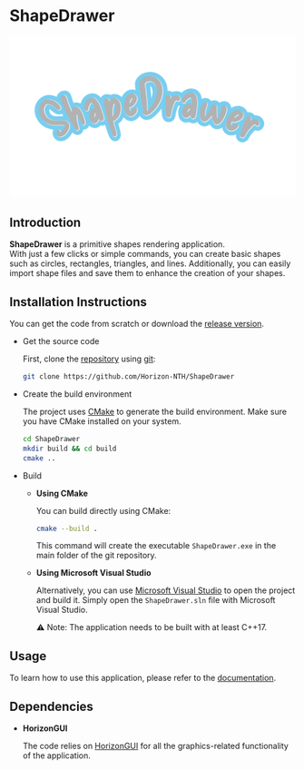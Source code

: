 # ShapeDrawer

![ShapeDrawer's Logo](assets/ShapeDrawerName.png)

## Introduction

**ShapeDrawer** is a primitive shapes rendering application.  
With just a few clicks or simple commands, you can create basic shapes such as circles, rectangles, triangles, and lines. Additionally, you can easily import shape files and save them to enhance the creation of your shapes.

## Installation Instructions

You can get the code from scratch or download the [release version]().

* Get the source code

    First, clone the [repository](https://github.com/Horizon-NTH/ShapeDrawer) using [git](https://git-scm.com):

    ```bash
    git clone https://github.com/Horizon-NTH/ShapeDrawer
    ```

* Create the build environment

    The project uses [CMake](https://cmake.org/) to generate the build environment. Make sure you have CMake installed on your system.

    ```bash
    cd ShapeDrawer
    mkdir build && cd build
    cmake ..
    ```

* Build

  * **Using CMake**

    You can build directly using CMake:

    ```bash
    cmake --build .
    ```

    This command will create the executable `ShapeDrawer.exe` in the main folder of the git repository.

  * **Using Microsoft Visual Studio**

    Alternatively, you can use [Microsoft Visual Studio](https://visualstudio.microsoft.com/) to open the project and build it. Simply open the `ShapeDrawer.sln` file with Microsoft Visual Studio.

    ⚠️ Note: The application needs to be built with at least C++17.

## Usage

To learn how to use this application, please refer to the [documentation](docs/DOCUMENTATION.md).

## Dependencies

* **HorizonGUI**

    The code relies on [HorizonGUI](https://github.com/Horizon-NTH/HorizonGUI) for all the graphics-related functionality of the application.